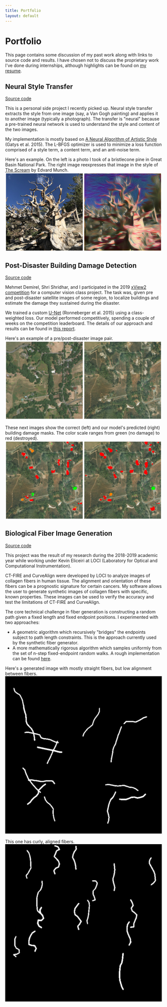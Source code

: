 ```yaml
---
title: Portfolio
layout: default
---
```


# Portfolio

This page contains some discussion of my past work along with links to source code and results. I have chosen not to discuss the proprietary work I've done during internships, although highlights can be found on [my resume](/assets/resume.pdf).

## Neural Style Transfer

[Source code](https://github.com/mattdutson/style-transfer)

This is a personal side project I recently picked up. Neural style transfer extracts the style from one image (say, a Van Gogh painting) and applies it to another image (typically a photograph). The transfer is "neural" because a pre-trained neural network is used to understand the style and content of the two images.

My implementation is mostly based on [A Neural Algorithm of Artistic Style](https://arxiv.org/abs/1508.06576) (Gatys et al. 2015). The L-BFGS optimizer is used to minimize a loss function comprised of a style term, a content term, and an anti-noise term.

Here's an example. On the left is a photo I took of a bristlecone pine in Great Basin National Park. The right image reexpresses that image in the style of [The Scream](https://en.wikipedia.org/wiki/The_Scream) by Edvard Munch.
![style sample](/assets/style_sample.jpg)

## Post-Disaster Building Damage Detection

[Source code](https://github.com/mattdutson/xview2)

Mehmet Demirel, Shri Shridhar, and I participated in the 2019 [xView2 competition](https://xview2.org/) for a computer vision class project. The task was, given pre and post-disaster satellite images of some region, to localize buildings and estimate the damage they sustained during the disaster.

We trained a custom [U-Net](https://arxiv.org/abs/1505.04597) (Ronneberger et al. 2015) using a class-weighted loss. Our model performed competitively, spending a couple of weeks on the competition leaderboard. The details of our approach and results can be found in [this report](/assets/xview2_report.pdf).

Here's an example of a pre/post-disaster image pair.
![pre post sample](/assets/pre_post_sample.png)

These next images show the correct (left) and our model's predicted (right) building damage masks. The color scale ranges from green (no damage) to red (destroyed).
![true pred sample](/assets/true_pred_sample.png)

## Biological Fiber Image Generation

[Source code](https://github.com/uw-loci/syntheticfibergenerator)

This project was the result of my research during the 2018-2019 academic year while working under Kevin Eliceiri at LOCI (Laboratory for Optical and Computational Instrumentation).

CT-FIRE and CurveAlign were developed by LOCI to analyze images of collagen fibers in human tissue. The alignment and orientation of these fibers can be a prognostic signature for certain cancers. My software allows the user to generate synthetic images of collagen fibers with specific, known properties. These images can be used to verify the accuracy and test the limitations of CT-FIRE and CurveAlign.

The core technical challenge in fiber generation is constructing a random path given a fixed length and fixed endpoint positions. I experimented with two approaches:

 * A geometric algorithm which recursively "bridges" the endpoints subject to path length constraints. This is the approach currently used by the synthetic fiber generator.
 * A more mathematically rigorous algorithm which samples uniformly from the set of n-step fixed-endpoint random walks. A rough implementation can be found [here](https://github.com/mattdutson/random-walk-2d).

Here's a generated image with mostly straight fibers, but low alignment between fibers.
![straight fibers](/assets/straight_fibers.png)

This one has curly, aligned fibers.
![curly fibers](/assets/curly_fibers.png)

